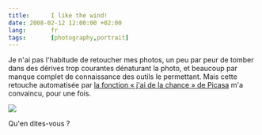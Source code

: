 ```yaml
---
title:      I like the wind!
date: 2008-02-12 12:00:00 +02:00
lang:       fr
tags:       [photography,portrait]
---
```


Je n'ai pas l'habitude de retoucher mes photos, un peu par peur de tomber dans des dérives trop courantes dénaturant la photo, et beaucoup par manque complet de connaissance des outils le permettant. Mais cette retouche automatisée par [la fonction « j'ai de la chance » de Picasa](http://picasa.google.com/intl/fr/features/features-edit.html) m'a convaincu, pour une fois.

![](I-like-the-wind.jpg)

Qu'en dites-vous ?
